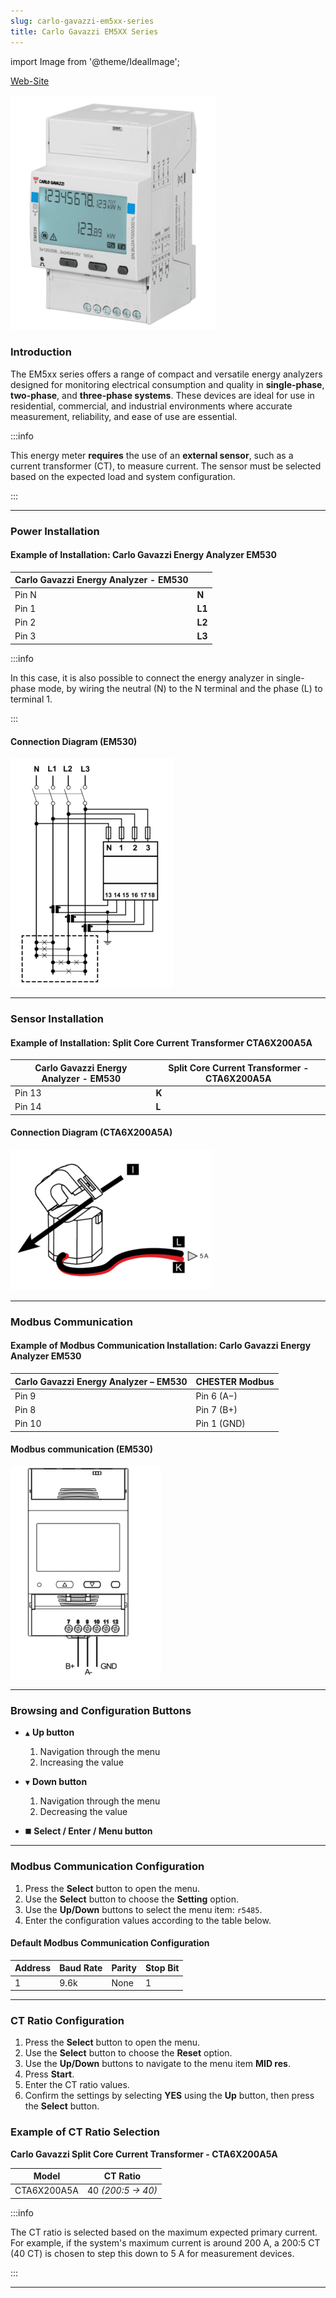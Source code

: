 ```yaml
---
slug: carlo-gavazzi-em5xx-series
title: Carlo Gavazzi EM5XX Series
---
```


import Image from '@theme/IdealImage';


[Web-Site](https://www.gavazziautomation.com/en-global/product/EM530DINAV53XS1PFB)

![Carlo Gavazzi - EM530](carlo_gavazzi_em5xx.png)

### Introduction

The EM5xx series offers a range of compact and versatile energy analyzers designed for monitoring electrical consumption and quality in **single-phase**, **two-phase**, and **three-phase systems**. These devices are ideal for use in residential, commercial, and industrial environments where accurate measurement, reliability, and ease of use are essential.

:::info

This energy meter **requires** the use of an **external sensor**, such as a current transformer (CT), to measure current. The sensor must be selected based on the expected load and system configuration.

:::

 ---

### Power Installation

#### Example of Installation: Carlo Gavazzi Energy Analyzer EM530

| **Carlo Gavazzi Energy Analyzer - EM530** | |
|----------------------------------------|-----------------------------------------------|
| Pin N                                 | **N**                                         |
| Pin 1                                 | **L1**                                         |
| Pin 2                                 | **L2**                                         |
| Pin 3                                 | **L3**                                         |

:::info

 In this case, it is also possible to connect the energy analyzer in single-phase mode, by wiring the neutral (N) to the N terminal and the phase (L) to terminal 1.

:::

#### Connection Diagram (EM530)

![Carlo Gavazzi - EM530 - Connection Diagram](CG-EM530.png)

 ---
### Sensor Installation

#### Example of Installation: Split Core Current Transformer CTA6X200A5A


| **Carlo Gavazzi Energy Analyzer - EM530** | **Split Core Current Transformer - CTA6X200A5A** |
|----------------------------------------|-----------------------------------------------|
| Pin 13                                 | **K**                                         |
| Pin 14                                 | **L**                                         |


#### Connection Diagram (CTA6X200A5A)

![Carlo Gavazzi - CTA6X200A5A - Connection Diagram ](CTA6X200A5A.png)

---

### Modbus Communication

#### Example of Modbus Communication Installation: Carlo Gavazzi Energy Analyzer EM530

| **Carlo Gavazzi Energy Analyzer – EM530** | **CHESTER Modbus** |
|---------------------------|--------------------|
| Pin 9                     | Pin 6 (A−)      |
| Pin 8                     | Pin 7 (B+)        |
| Pin 10                    | Pin 1 (GND)        |

#### Modbus communication (EM530)

![Carlo Gavazzi - EM530 - Modbus communication](CG-EM530-modbus.png)

---

### Browsing and Configuration Buttons

* `▲` **Up button**
    1. Navigation through the menu
    2. Increasing the value

* `▼` **Down button**
    1. Navigation through the menu
    2. Decreasing the value

* `⯀` **Select / Enter / Menu button**


---

### Modbus Communication Configuration

1. Press the **Select** button to open the menu.  
2. Use the **Select** button to choose the **Setting** option.  
3. Use the **Up/Down** buttons to select the menu item: `r5485`.  
4. Enter the configuration values according to the table below.

#### Default Modbus Communication Configuration

| Address | Baud Rate | Parity | Stop Bit |
|---------|-----------|--------|-----------|
| 1       | 9.6k      | None   | 1         |

---

### CT Ratio Configuration

1. Press the **Select** button to open the menu.  
2. Use the **Select** button to choose the **Reset** option.  
3. Use the **Up/Down** buttons to navigate to the menu item **MID res**.  
4. Press **Start**.  
5. Enter the CT ratio values.  
6. Confirm the settings by selecting **YES** using the **Up** button, then press the **Select** button.

### Example of CT Ratio Selection

**Carlo Gavazzi Split Core Current Transformer - CTA6X200A5A**

| Model       | CT Ratio          |
|-------------|-------------------|
| CTA6X200A5A | 40 *(200:5 → 40)* |

:::info

 The CT ratio is selected based on the maximum expected primary current. For example, if the system's maximum current is around 200 A, a 200:5 CT (40 CT) is chosen to step this down to 5 A for measurement devices.

:::
>

---

